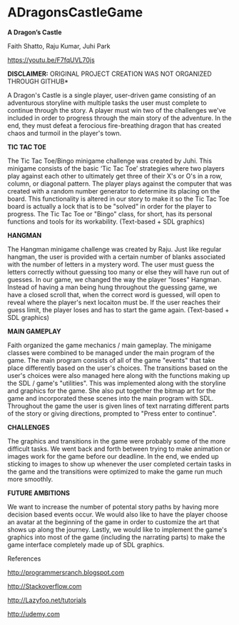 # ADragonsCastleGame

**A Dragon’s Castle**

Faith Shatto, Raju Kumar, Juhi Park 

https://youtu.be/F7fqUVL70js

**DISCLAIMER:** ORIGINAL PROJECT CREATION WAS NOT ORGANIZED THROUGH GITHUB*

A Dragon's Castle is a single player, user-driven game consisting of an adventurous storyline with multiple tasks the user must complete to continue through the story. A player must win two of the challenges we've included in order to progress through the main story of the adventure. In the end, they must defeat a ferocious fire-breathing dragon that has created chaos and turmoil in the player's town.

**TIC TAC TOE**

The Tic Tac Toe/Bingo minigame challenge was created by Juhi. This minigame consists of the basic ‘Tic Tac Toe’ strategies where two players play against each other to ultimately get three of their X's or O's in a row, column, or diagonal pattern. The player plays against the computer that was created with a random number generator to determine its placing on the board. This functionality is altered in our story to make it so the Tic Tac Toe board is actually a lock that is to be "solved" in order for the player to progress. The Tic Tac Toe or "Bingo" class, for short, has its personal functions and tools for its workability. (Text-based + SDL graphics)

**HANGMAN**

The Hangman minigame challenge was created by Raju. Just like regular hangman, the user is provided with a certain number of blanks associated with the number of letters in a mystery word. The user must guess the letters correctly without guessing too many or else they will have run out of guesses. In our game, we changed the way the player "loses" Hangman. Instead of having a man being hung throughout the guessing game, we have a closed scroll that, when the correct word is guessed, will open to reveal where the player's next locaiton must be. If the user reaches their guess limit, the player loses and has to start the game again. (Text-based + SDL graphics)

**MAIN GAMEPLAY**

Faith organized the game mechanics / main gameplay. The minigame classes were combined to be managed under the main program of the game. The main program consists of all of the game "events" that take place differently based on the user's choices. The transitions based on the user's choices were also managed here along with the functions making up the SDL / game's "utilities". This was implemented along with the storyline and graphics for the game. She also put together the bitmap art for the game and incorporated these scenes into the main program with SDL. Throughout the game the user is given lines of text narrating different parts of the story or giving directions, prompted to "Press enter to continue".

**CHALLENGES**

The graphics and transitions in the game were probably some of the more difficult tasks. We went back and forth between trying to make animation or images work for the game before our deadline. In the end, we ended up sticking to images to show up whenever the user completed certain tasks in the game and the transitions were optimized to make the game run much more smoothly.

**FUTURE AMBITIONS**

We want to increase the number of potental story paths by having more decision based events occur. We would also like to have the player choose an avatar at the beginning of the game in order to customize the art that shows up along the journey. Lastly, we would like to implement the game's graphics into most of the game (including the narrating parts) to make the game interface completely made up of SDL graphics.

References

http://programmersranch.blogspot.com

http://Stackoverflow.com

http://Lazyfoo.net/tutorials

http://udemy.com
